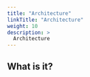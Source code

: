 ```yaml
---
title: "Architecture"
linkTitle: "Architecture"
weight: 10
description: >
  Architecture
---
```


## What is it?


